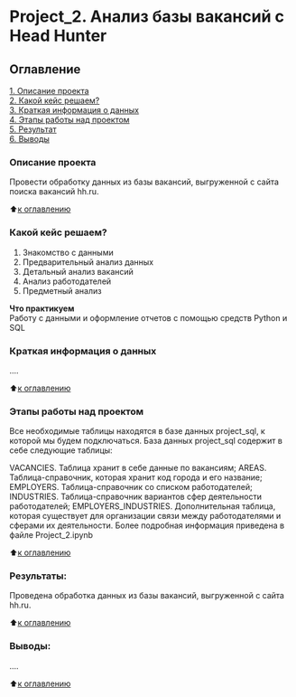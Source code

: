 # Project_2. Анализ базы вакансий c Head Hunter

## Оглавление  
[1. Описание проекта](.README.md#Описание-проекта)  
[2. Какой кейс решаем?](.README.md#Какой-кейс-решаем)  
[3. Краткая информация о данных](.README.md#Краткая-информация-о-данных)  
[4. Этапы работы над проектом](.README.md#Этапы-работы-над-проектом)  
[5. Результат](.README.md#Результат)    
[6. Выводы](.README.md#Выводы) 

### Описание проекта    
Провести обработку данных из базы вакансий, выгруженной с сайта поиска вакансий hh.ru.

:arrow_up:[к оглавлению](_)


### Какой кейс решаем?    
1. Знакомство с данными
2. Предварительный анализ данных
3. Детальный анализ вакансий
4. Анализ работодателей
5. Предметный анализ


**Что практикуем**     
Работу с данными и оформление отчетов с помощью средств Python и SQL


### Краткая информация о данных
....
  
:arrow_up:[к оглавлению](.README.md#Оглавление)


### Этапы работы над проектом  
Все необходимые таблицы находятся в базе данных project_sql, к которой мы будем подключаться.
База данных project_sql содержит в себе следующие таблицы:

VACANCIES. Таблица хранит в себе данные по вакансиям;
AREAS. Таблица-справочник, которая хранит код города и его название;
EMPLOYERS. Таблица-справочник со списком работодателей;
INDUSTRIES. Таблица-справочник вариантов сфер деятельности работодателей;
EMPLOYERS_INDUSTRIES. Дополнительная таблица, которая существует для организации связи между работодателями и сферами их деятельности.
Более подробная информация приведена в файле Project_2.ipynb

:arrow_up:[к оглавлению](.README.md#Оглавление)


### Результаты:  
Проведена обработка данных из базы вакансий, выгруженной с сайта  hh.ru.



:arrow_up:[к оглавлению](.README.md#Оглавление)


### Выводы:  
....

:arrow_up:[к оглавлению](.README.md#Оглавление)


